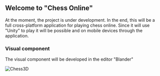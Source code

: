 ## Welcome to "Chess Online"

At the moment, the project is under development. In the end, this will be a full cross-platform application for playing chess online. Since it will use "Unity" to play it will be possible and on mobile devices through the application.

### Visual component

The visual component will be developed in the editor "Blander"

![Chess3D](https://pp.userapi.com/c836326/v836326446/66a92/xIPnj9QhDoo.jpg)
